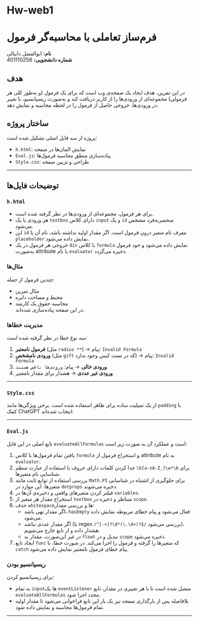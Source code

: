 # Hw-web1
# فرم‌ساز تعاملی با محاسبه‌گر فرمول

**نام:** ابوالفضل دانیالی  
**شماره دانشجویی:** 401110256  

## هدف

در این تمرین، هدف ایجاد یک صفحه‌ی وب است که برای یک فرمول (و به‌طور کلی هر فرمولی) مجموعه‌ای از ورودی‌ها را از کاربر دریافت کند و به‌صورت ریسپانسیو، با تغییر در ورودی‌ها، خروجی حاصل از فرمول را در لحظه محاسبه و نمایش دهد.

## ساختار پروژه

پروژه از سه فایل اصلی تشکیل شده است:

- `h.html`: نمایش المان‌ها در صفحه
- `Eval.js`: پیاده‌سازی منطق محاسبه فرمول‌ها
- `Style.css`: طراحی و تزیین صفحه

---

## توضیحات فایل‌ها

### `h.html`

- برای هر فرمول، مجموعه‌ای از ورودی‌ها در نظر گرفته شده است.
- هر ورودی با یک `textbox` دارای کلاس `input` و یک `id` منحصربه‌فرد مشخص می‌شود.
- این `id` معرف نام متغیر درون فرمول است. اگر مقدار اولیه نداشته باشد، نام آن با `placeholder` نمایش داده می‌شود.
- خروجی هر فرمول در یک `div` با کلاس `formula` نمایش داده می‌شود و خود فرمول به‌صورت attribute با نام `evaluator` ذخیره می‌گردد.

### مثال‌ها

چندین فرمول از جمله:
- مثال تمرین
- محیط و مساحت دایره
- محاسبه حقوق یک کارمند  
در این صفحه پیاده‌سازی شده‌اند.

### مدیریت خطاها

سه نوع خطا در نظر گرفته شده است:

1. **فرمول نامعتبر** (مثل `radius **`) → پیام: `Invalid Formula`
2. **ورودی نامشخص** (مثل `gift` که در تست کیس وجود ندارد) → پیام: `Invalid Formula`
3. **ورودی خالی** → پیام: `ورودی‌ها ناقص هستند`
4. **ورودی غیر عددی** → هشدار برای مقدار نامعتبر

---

### `Style.css`

از یک تمپلیت ساده برای ظاهر استفاده شده است. برخی ویژگی‌ها مانند `padding` با کمک ChatGPT انتخاب شده‌اند.

---

### `Eval.js`

تابع اصلی در این فایل `evaluateAllFormulas` است و عملکرد آن به صورت زیر است:

1. یافتن تمام فرمول‌ها با کلاس `formula` و استخراج فرمول از attribute به نام `evaluator`.
2. جدا کردن کلمات دارای حروف با استفاده از عبارت منظم `\b[a-zA-Z_]\w*\b` برای شناسایی نام متغیرها.
3. بررسی استفاده از توابع ثابت مانند `Math.PI` برای جلوگیری از اشتباه در شناسایی متغیرها. این موارد در `dotprops` ذخیره می‌شوند.
4. فیلتر کردن متغیرهای واقعی و ذخیره‌ی آن‌ها در `variables`.
5. استخراج مقدار هر متغیر از `textbox` متناظر و ذخیره در `scope`.
6. حذف `whitespace`ها و بررسی مقدار:
   - اگر مقدار تهی باشد، `hasEmpty` فعال می‌شود و پیام خطای مربوطه نمایش داده می‌شود.
   - اگر مقدار عددی نباشد (با regex `/^[-+]?\d*(\.\d+)?$/` بررسی می‌شود)، هشدار داده و از تابع خارج می‌شویم.
   - در غیر این‌صورت، مقدار به `float` تبدیل و در `scope` ذخیره می‌شود.
7. ایجاد تابع `func` که متغیرها را گرفته و فرمول را اجرا می‌کند. در صورت خطا، با `catch` پیام خطای فرمول نامعتبر نمایش داده می‌شود.

### ریسپانسیو بودن

برای ریسپانسیو کردن:
- به تمام `input`ها یک `eventListener` متصل شده است تا با هر تغییری در مقدار، تابع `evaluateAllFormulas` مجدد اجرا شود.
- بلافاصله پس از بارگذاری صفحه نیز یک بار این تابع فراخوانی می‌شود تا مقدار اولیه تمام فرمول‌ها محاسبه و نمایش داده شود.

---

